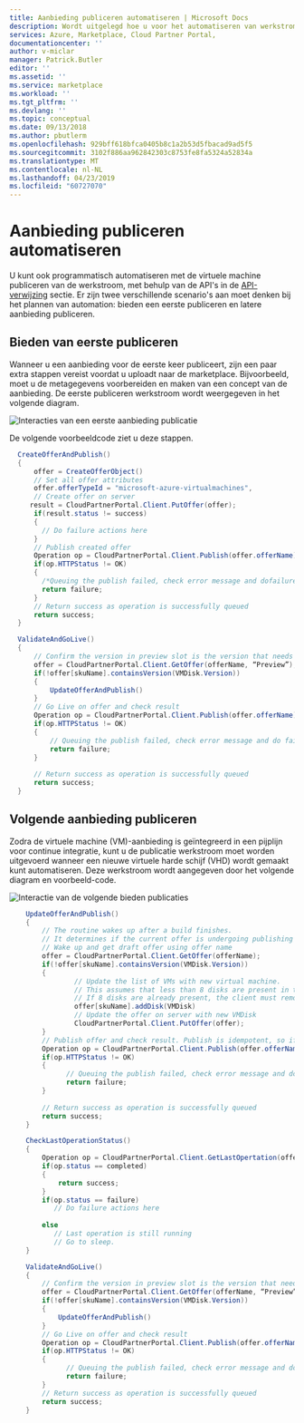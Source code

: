 ```yaml
---
title: Aanbieding publiceren automatiseren | Microsoft Docs
description: Wordt uitgelegd hoe u voor het automatiseren van werkstromen voor publicatie van de virtuele machine via een programma.
services: Azure, Marketplace, Cloud Partner Portal,
documentationcenter: ''
author: v-miclar
manager: Patrick.Butler
editor: ''
ms.assetid: ''
ms.service: marketplace
ms.workload: ''
ms.tgt_pltfrm: ''
ms.devlang: ''
ms.topic: conceptual
ms.date: 09/13/2018
ms.author: pbutlerm
ms.openlocfilehash: 929bff618bfca0405b8c1a2b53d5fbacad9ad5f5
ms.sourcegitcommit: 3102f886aa962842303c8753fe8fa5324a52834a
ms.translationtype: MT
ms.contentlocale: nl-NL
ms.lasthandoff: 04/23/2019
ms.locfileid: "60727070"
---
```

<a name="automate-offer-publishing"></a>Aanbieding publiceren automatiseren
=========================

U kunt ook programmatisch automatiseren met de virtuele machine publiceren van de werkstroom, met behulp van de API's in de [API-verwijzing](./cloud-partner-portal-api-overview.md) sectie. Er zijn twee verschillende scenario's aan moet denken bij het plannen van automation: bieden een eerste publiceren en latere aanbieding publiceren.


<a name="offer-initial-publishing"></a>Bieden van eerste publiceren
-------------------------

Wanneer u een aanbieding voor de eerste keer publiceert, zijn een paar extra stappen vereist voordat u uploadt naar de marketplace.  Bijvoorbeeld, moet u de metagegevens voorbereiden en maken van een concept van de aanbieding. De eerste publiceren werkstroom wordt weergegeven in het volgende diagram.

![Interacties van een eerste aanbieding publicatie](media/cloud-partner-portal-automate-offer-publishing/first-time-offer-publishing.png)

De volgende voorbeeldcode ziet u deze stappen.

``` csharp
  CreateOfferAndPublish()
  {
      offer = CreateOfferObject()
      // Set all offer attributes
      offer.offerTypeId = "microsoft-azure-virtualmachines",
      // Create offer on server
     result = CloudPartnerPortal.Client.PutOffer(offer);
      if(result.status != success)
      {
        // Do failure actions here
      }
      // Publish created offer
      Operation op = CloudPartnerPortal.Client.Publish(offer.offerName);
      if(op.HTTPStatus != OK)
      {
        /*Queuing the publish failed, check error message and dofailure actions*/
        return failure;
      }
      // Return success as operation is successfully queued
      return success;
  }

  ValidateAndGoLive()    
  {
      // Confirm the version in preview slot is the version that needs to go live
      offer = CloudPartnerPortal.Client.GetOffer(offerName, “Preview”);
      if(!offer[skuName].containsVersion(VMDisk.Version))
      {
          UpdateOfferAndPublish()
      }
      // Go Live on offer and check result
      Operation op = CloudPartnerPortal.Client.Publish(offer.offerName);
      if(op.HTTPStatus != OK)
      {
          // Queuing the publish failed, check error message and do failure actions
          return failure;
      }  
     
      // Return success as operation is successfully queued
      return success;
  }
```


<a name="subsequent-offer-publishing"></a>Volgende aanbieding publiceren
---------------------------

Zodra de virtuele machine (VM)-aanbieding is geïntegreerd in een pijplijn voor continue integratie, kunt u de publicatie werkstroom moet worden uitgevoerd wanneer een nieuwe virtuele harde schijf (VHD) wordt gemaakt kunt automatiseren.  Deze werkstroom wordt aangegeven door het volgende diagram en voorbeeld-code.

![Interactie van de volgende bieden publicaties](media/cloud-partner-portal-automate-offer-publishing/update-offer-and-publish.png)

``` csharp
    UpdateOfferAndPublish()
    {
        // The routine wakes up after a build finishes. 
        // It determines if the current offer is undergoing publishing and take appropriate action
        // Wake up and get draft offer using offer name
        offer = CloudPartnerPortal.Client.GetOffer(offerName);
        if(!offer[skuName].containsVersion(VMDisk.Version))
        {
                // Update the list of VMs with new virtual machine. 
                // This assumes that less than 8 disks are present in the SKU
                // If 8 disks are already present, the client must remove one of the previous disks before adding new disk
                offer[skuName].addDisk(VMDisk)
                // Update the offer on server with new VMDisk
                CloudPartnerPortal.Client.PutOffer(offer);
        }
        // Publish offer and check result. Publish is idempotent, so if a publish was already in progress with latest version, this would return success.
        Operation op = CloudPartnerPortal.Client.Publish(offer.offerName);
        if(op.HTTPStatus != OK)
        {
              // Queuing the publish failed, check error message and do failure actions
              return failure;
        }
        
        // Return success as operation is successfully queued
        return success;
    }

    CheckLastOperationStatus()
    {
        Operation op = CloudPartnerPortal.Client.GetLastOpertation(offer.offerName)
        if(op.status == completed)
        {
            return success;
        }
        if(op.status == failure)
           // Do failure actions here
        
        else 
           // Last operation is still running
           // Go to sleep.           
    }

    ValidateAndGoLive()
    {
        // Confirm the version in preview slot is the version that needs to go live
        offer = CloudPartnerPortal.Client.GetOffer(offerName, “Preview”);
        if(!offer[skuName].containsVersion(VMDisk.Version))
        {
            UpdateOfferAndPublish()
        }
        // Go Live on offer and check result
        Operation op = CloudPartnerPortal.Client.Publish(offer.offerName);
        if(op.HTTPStatus != OK)
        {
              // Queuing the publish failed, check error message and do failure actions
              return failure;
        }
        // Return success as operation is successfully queued
        return success;
    }
```
